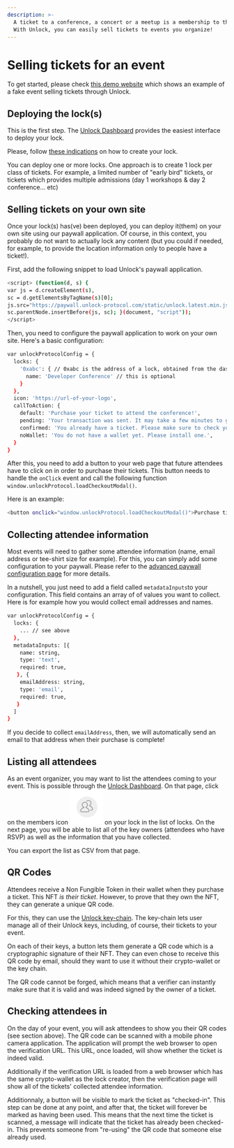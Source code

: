 ```yaml
---
description: >-
  A ticket to a conference, a concert or a meetup is a membership to that event.
  With Unlock, you can easily sell tickets to events you organize!
---
```


# Selling tickets for an event

To get started, please check [this demo website](https://unlock-event-ticket.glitch.me/) which shows an example of a fake event selling tickets through Unlock.

## Deploying the lock\(s\)

This is the first step. The [Unlock Dashboard](https://app.unlock-protocol.com/dashboard/) provides the easiest interface to deploy your lock.

Please, follow [these indications](https://docs.unlock-protocol.com/#create-a-lock) on how to create your lock.

You can deploy one or more locks. One approach is to create 1 lock per class of tickets. For example, a limited number of "early bird" tickets, or tickets which provides multiple admissions \(day 1 workshops & day 2 conference... etc\)

## Selling tickets on your own site

Once your lock\(s\) has\(ve\) been deployed, you can deploy it\(them\) on your own site using our paywall application. Of course, in this context, you probably do not want to actually lock any content \(but you could if needed, for example, to provide the location information only to people have a ticket!\).

First, add the following snippet to load Unlock's paywall application.

```bash
<script> (function(d, s) {
var js = d.createElement(s),
sc = d.getElementsByTagName(s)[0];
js.src="https://paywall.unlock-protocol.com/static/unlock.latest.min.js";
sc.parentNode.insertBefore(js, sc); }(document, "script"));
</script>
```

Then, you need to configure the paywall application to work on your own site. Here's a basic configuration:

```bash
var unlockProtocolConfig = { 
  locks: {
    '0xabc': { // 0xabc is the address of a lock, obtained from the dashboard
      name: 'Developer Conference' // this is optional
    }
  },
  icon: 'https://url-of-your-logo', 
  callToAction: { 
    default: 'Purchase your ticket to attend the conference!',
    pending: 'Your transaction was sent. It may take a few minutes to go through and you will receive it once it did.',
    confirmed: 'You already have a ticket. Please make sure to check your key chain to view it!',
    noWallet: 'You do not have a wallet yet. Please install one.',
  }
}
```

After this, you need to add a button to your web page that future attendees have to click on in order to purchase their tickets. This button needs to handle the `onClick` event and call the following function `window.unlockProtocol.loadCheckoutModal()`.

Here is an example:

```bash
<button onclick="window.unlockProtocol.loadCheckoutModal()">Purchase ticket</button>
```

## Collecting attendee information

Most events will need to gather some attendee information \(name, email address or tee-shirt size for example\). For this, you can simply add some configuration to your paywall. Please refer to the [advanced paywall configuration page](https://docs.unlock-protocol.com/developers/paywall/collecting-metadata) for more details.

In a nutshell, you just need to add a field called `metadataInputs`to your configuration. This field contains an array of of values you want to collect. Here is for example how you would collect email addresses and names.

```bash
var unlockProtocolConfig = { 
  locks: {
    ... // see above
  },
  metadataInputs: [{
    name: string,
    type: 'text',
    required: true,
   }, {
    emailAddress: string,
    type: 'email',
    required: true,
   }
  ]
}
```

If you decide to collect `emailAddress`, then, we will automatically send an email to that address when their purchase is complete!

## Listing all attendees

As an event organizer, you may want to list the attendees coming to your event. This is possible through the [Unlock Dashboard](https://app.unlock-protocol.com/dashboard/). On that page, click on the members icon ![](../../.gitbook/assets/members%20%282%29%20%282%29%20%282%29%20%282%29%20%282%29%20%282%29%20%282%29%20%282%29%20%282%29%20%282%29.png) on your lock in the list of locks. On the next page, you will be able to list all of the key owners \(attendees who have RSVP\) as well as the information that you have collected.

You can export the list as CSV from that page.

## QR Codes

Attendees receive a Non Fungible Token in their wallet when they purchase a ticket. This NFT _is their ticket_. However, to prove that they own the NFT, they can generate a unique QR code.

For this, they can use the [Unlock key-chain](https://app.unlock-protocol.com/keychain/). The key-chain lets user manage all of their Unlock keys, including, of course, their tickets to your event.

On each of their keys, a button lets them generate a QR code which is a cryptographic signature of their NFT. They can even chose to receive this QR code by email, should they want to use it without their crypto-wallet or the key chain.

The QR code cannot be forged, which means that a verifier can instantly make sure that it is valid and was indeed signed by the owner of a ticket.

## Checking attendees in

On the day of your event, you will ask attendees to show you their QR codes \(see section above\). The QR code can be scanned with a mobile phone camera application. The application will prompt the web browser to open the verification URL. This URL, once loaded, will show whether the ticket is indeed valid.

Additionally if the verification URL is loaded from a web browser which has the same crypto-wallet as the lock creator, then the verification page will show all of the tickets' collected attendee information.

Additionnaly, a button will be visible to mark the ticket as "checked-in". This step can be done at any point, and after that, the ticket will forever be marked as having been used. This means that the next time the ticket is scanned, a message will indicate that the ticket has already been checked-in. This prevents someone from "re-using" the QR code that someone else already used.

